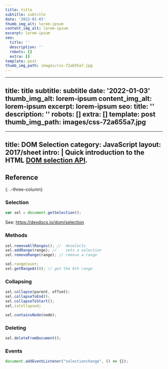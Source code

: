 ```yaml
---
title: title
subtitle: subtitle
date: '2022-01-03'
thumb_img_alt: lorem-ipsum
content_img_alt: lorem-ipsum
excerpt: lorem-ipsum
seo:
  title: ''
  description: ''
  robots: []
  extra: []
template: post
thumb_img_path: images/css-72a655a7.jpg
---
```

---
title: title
subtitle: subtitle
date: '2022-01-03'
thumb_img_alt: lorem-ipsum
content_img_alt: lorem-ipsum
excerpt: lorem-ipsum
seo:
  title: ''
  description: ''
  robots: []
  extra: []
template: post
thumb_img_path: images/css-72a655a7.jpg
---
---
title: DOM Selection
category: JavaScript
layout: 2017/sheet
intro: |
  Quick introduction to the HTML [DOM selection API](https://devdocs.io/dom/selection).
---

## Reference

{: .-three-column}

### Selection

```js
var sel = document.getSelection();
```

See: <https://devdocs.io/dom/selection>

### Methods

```js
sel.removeAllRanges(); //  deselects
sel.addRange(range); //    sets a selection
sel.removeRange(range); // remove a range
```

```js
sel.rangeCount;
sel.getRangeAt(0); // get the 0th range
```

### Collapsing

```js
sel.collapse(parent, offset);
sel.collapseToEnd();
sel.collapseToStart();
sel.isCollapsed;
```

```js
sel.containsNode(node);
```

### Deleting

```js
sel.deleteFromDocument();
```

### Events

```js
document.addEventListener("selectionchange", () => {});
```
